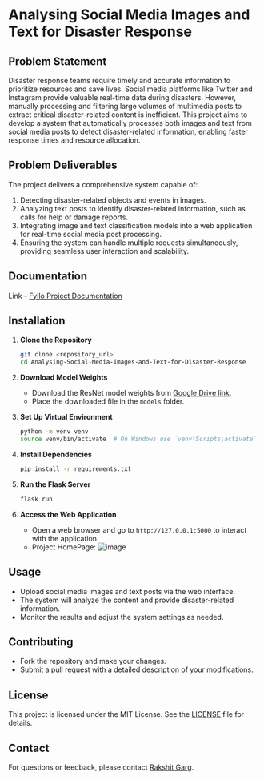 # Analysing Social Media Images and Text for Disaster Response

## Problem Statement
Disaster response teams require timely and accurate information to prioritize resources and save lives. Social media platforms like Twitter and Instagram provide valuable real-time data during disasters. However, manually processing and filtering large volumes of multimedia posts to extract critical disaster-related content is inefficient. This project aims to develop a system that automatically processes both images and text from social media posts to detect disaster-related information, enabling faster response times and resource allocation.

## Problem Deliverables
The project delivers a comprehensive system capable of:
1. Detecting disaster-related objects and events in images.
2. Analyzing text posts to identify disaster-related information, such as calls for help or damage reports.
3. Integrating image and text classification models into a web application for real-time social media post processing.
4. Ensuring the system can handle multiple requests simultaneously, providing seamless user interaction and scalability.

## Documentation
Link - [Fyllo Project Documentation](<https://drive.google.com/file/d/1z0sbAYarW81ptaTxwbUjGdRxKHrQuVe3/view?usp=sharing>)

## Installation

1. **Clone the Repository**
   ```bash
   git clone <repository_url>
   cd Analysing-Social-Media-Images-and-Text-for-Disaster-Response
   ```

2. **Download Model Weights**
   - Download the ResNet model weights from [Google Drive link](<https://drive.google.com/file/d/1-tLyuFq9223xgehtViXDCuc8h6_kB62E/view?usp=sharing>).
   - Place the downloaded file in the `models` folder.

3. **Set Up Virtual Environment**
   ```bash
   python -m venv venv
   source venv/bin/activate  # On Windows use `venv\Scripts\activate`
   ```

4. **Install Dependencies**
   ```bash
   pip install -r requirements.txt
   ```

5. **Run the Flask Server**
   ```bash
   flask run
   ```

6. **Access the Web Application**
   - Open a web browser and go to `http://127.0.0.1:5000` to interact with the application.
   - Project HomePage:
   ![image](https://github.com/user-attachments/assets/7840087c-16a8-4ebc-a7f1-377577d3cd6e)


## Usage
- Upload social media images and text posts via the web interface.
- The system will analyze the content and provide disaster-related information.
- Monitor the results and adjust the system settings as needed.

## Contributing
- Fork the repository and make your changes.
- Submit a pull request with a detailed description of your modifications.

## License
This project is licensed under the MIT License. See the [LICENSE](LICENSE) file for details.

## Contact
For questions or feedback, please contact [Rakshit Garg](mailto:rakshitonwork@gmail.com).



